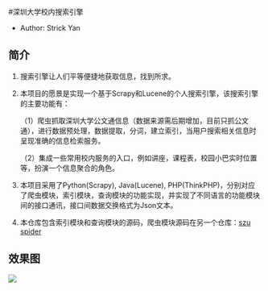 #深圳大学校内搜索引擎

* Author: Strick Yan 

## 简介

1. 搜索引擎让人们平等便捷地获取信息，找到所求。

2. 本项目的愿景是实现一个基于Scrapy和Lucene的个人搜索引擎，该搜索引擎的主要功能有：

   （1）爬虫抓取深圳大学公文通信息（数据来源需后期增加，目前只抓公文通），进行数据预处理，数据提取，分词，建立索引，当用户搜索相关信息时呈现准确的信息检索服务。

   （2）集成一些常用校内服务的入口，例如讲座，课程表，校园小巴实时位置等，扮演一个信息聚合的角色。

3. 本项目采用了Python(Scrapy), Java(Lucene), PHP(ThinkPHP)，分别对应了爬虫模块，索引模块，查询模块的功能实现，并实现了不同语言的功能模块间的接口通讯，接口间数据交换格式为Json文本。

4. 本仓库包含索引模块和查询模块的源码，爬虫模块源码在另一个仓库：[szu spider](https://github.com/sk1275330626/szuspider)




## 效果图

![](https://raw.githubusercontent.com/sk1275330626/ins/master/example_2.png)

